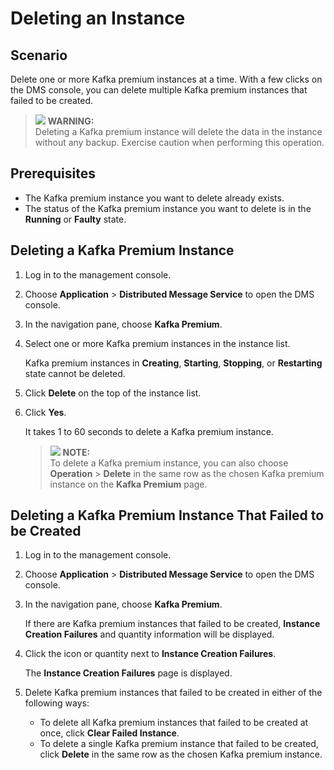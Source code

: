 # Deleting an Instance<a name="EN-US_TOPIC_0143117216"></a>

## Scenario<a name="section33628036"></a>

Delete one or more Kafka premium instances at a time. With a few clicks on the DMS console, you can delete multiple Kafka premium instances that failed to be created.

>![](/images/icon-warning.gif) **WARNING:**   
>Deleting a Kafka premium instance will delete the data in the instance without any backup. Exercise caution when performing this operation.  

## Prerequisites<a name="section34216874"></a>

-   The Kafka premium instance you want to delete already exists.
-   The status of the Kafka premium instance you want to delete is in the  **Running**  or  **Faulty**  state.

## Deleting a Kafka Premium Instance<a name="section949205010406"></a>

1.  Log in to the management console.
2.  Choose  **Application**  \>  **Distributed Message Service**  to open the DMS console.
3.  In the navigation pane, choose  **Kafka Premium**.
4.  Select one or more Kafka premium instances in the instance list.

    Kafka premium instances in  **Creating**,  **Starting**,  **Stopping**, or  **Restarting**  state cannot be deleted.

5.  Click  **Delete**  on the top of the instance list.
6.  Click  **Yes**.

    It takes 1 to 60 seconds to delete a Kafka premium instance.

    >![](/images/icon-note.gif) **NOTE:**   
    >To delete a Kafka premium instance, you can also choose  **Operation**  \>  **Delete**  in the same row as the chosen Kafka premium instance on the  **Kafka Premium**  page.  


## Deleting a Kafka Premium Instance That Failed to be Created<a name="section586292817397"></a>

1.  Log in to the management console.
2.  Choose  **Application**  \>  **Distributed Message Service**  to open the DMS console.
3.  In the navigation pane, choose  **Kafka Premium**.

    If there are Kafka premium instances that failed to be created,  **Instance Creation Failures**  and quantity information will be displayed.

4.  Click the icon or quantity next to  **Instance Creation Failures**.

    The  **Instance Creation Failures**  page is displayed.

5.  Delete Kafka premium instances that failed to be created in either of the following ways:
    -   To delete all Kafka premium instances that failed to be created at once, click  **Clear Failed Instance**.
    -   To delete a single Kafka premium instance that failed to be created, click  **Delete** in the same row as the chosen Kafka premium instance.


